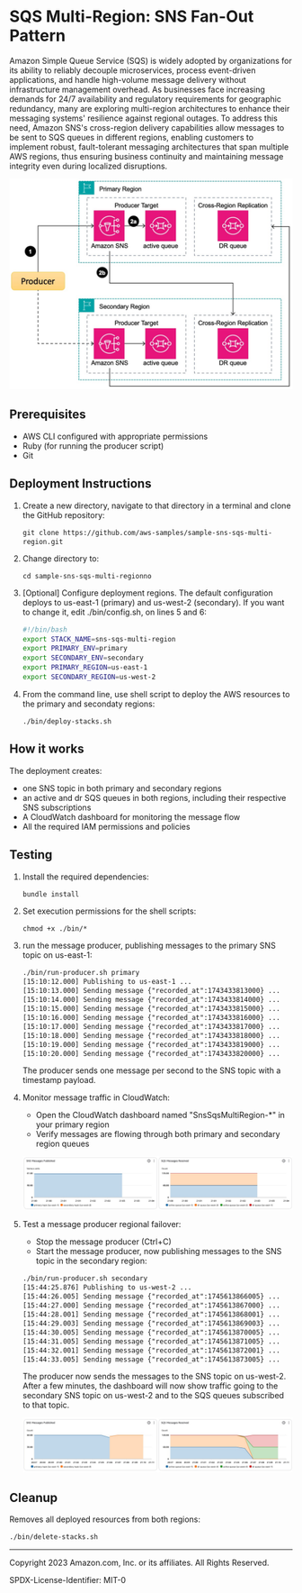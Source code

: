 # SQS Multi-Region: SNS Fan-Out Pattern

Amazon Simple Queue Service (SQS) is widely adopted by organizations for its ability to reliably decouple microservices, process event-driven applications, and handle high-volume message delivery without infrastructure management overhead. As businesses face increasing demands for 24/7 availability and regulatory requirements for geographic redundancy, many are exploring multi-region architectures to enhance their messaging systems' resilience against regional outages. To address this need, Amazon SNS's cross-region delivery capabilities allow messages to be sent to SQS queues in different regions, enabling customers to implement robust, fault-tolerant messaging architectures that span multiple AWS regions, thus ensuring business continuity and maintaining message integrity even during localized disruptions.

![alt text](images/diagram.jpg)

## Prerequisites
- AWS CLI configured with appropriate permissions
- Ruby (for running the producer script)
- Git

## Deployment Instructions
1. Create a new directory, navigate to that directory in a terminal and clone the GitHub repository:
    ```
    git clone https://github.com/aws-samples/sample-sns-sqs-multi-region.git
    ```
1. Change directory to:
    ```
    cd sample-sns-sqs-multi-regionno
    ```
1. [Optional] Configure deployment regions. The default configuration deploys to us-east-1 (primary) and us-west-2 (secondary). If you want to change it, edit ./bin/config.sh, on lines 5 and 6:
    ```bash
    #!/bin/bash
    export STACK_NAME=sns-sqs-multi-region
    export PRIMARY_ENV=primary
    export SECONDARY_ENV=secondary
    export PRIMARY_REGION=us-east-1
    export SECONDARY_REGION=us-west-2
    ```

1. From the command line, use shell script to deploy the AWS resources to the primary and secondaty regions:
    ```
    ./bin/deploy-stacks.sh 
    ```



## How it works

The deployment creates:
- one SNS topic in both primary and secondary regions
- an active and dr SQS queues in both regions, including their respective SNS subscriptions
- A CloudWatch dashboard for monitoring the message flow
- All the required IAM permissions and policies

## Testing

1. Install the required dependencies:
    ```
    bundle install
    ```
1. Set execution permissions for the shell scripts:
    ```
    chmod +x ./bin/*
    ```
1. run the message producer, publishing messages to the primary SNS topic on us-east-1:
    ```
    ./bin/run-producer.sh primary
    [15:10:12.000] Publishing to us-east-1 ...
    [15:10:13.000] Sending message {"recorded_at":1743433813000} ...
    [15:10:14.000] Sending message {"recorded_at":1743433814000} ...
    [15:10:15.000] Sending message {"recorded_at":1743433815000} ...
    [15:10:16.000] Sending message {"recorded_at":1743433816000} ...
    [15:10:17.000] Sending message {"recorded_at":1743433817000} ...
    [15:10:18.000] Sending message {"recorded_at":1743433818000} ...
    [15:10:19.000] Sending message {"recorded_at":1743433819000} ...
    [15:10:20.000] Sending message {"recorded_at":1743433820000} ...
    ```

    The producer sends one message per second to the SNS topic with a timestamp payload.

1. Monitor message traffic in CloudWatch:
   - Open the CloudWatch dashboard named "SnsSqsMultiRegion-*" in your primary region
   - Verify messages are flowing through both primary and secondary region queues
   
   ![Primary Region Dashboard](images/dashboard-primary.jpg)

1. Test a message producer regional failover:
   - Stop the message producer (Ctrl+C)
   - Start the message producer, now publishing messages to the SNS topic in the secondary region:
    ```
    ./bin/run-producer.sh secondary
    [15:44:25.876] Publishing to us-west-2 ...
    [15:44:26.005] Sending message {"recorded_at":1745613866005} ...
    [15:44:27.000] Sending message {"recorded_at":1745613867000} ...
    [15:44:28.001] Sending message {"recorded_at":1745613868001} ...
    [15:44:29.003] Sending message {"recorded_at":1745613869003} ...
    [15:44:30.005] Sending message {"recorded_at":1745613870005} ...
    [15:44:31.005] Sending message {"recorded_at":1745613871005} ...
    [15:44:32.001] Sending message {"recorded_at":1745613872001} ...
    [15:44:33.005] Sending message {"recorded_at":1745613873005} ...
    ```

    The producer now sends the messages to the SNS topic on us-west-2. After a few minutes, the dashboard will now show traffic going to the secondary SNS topic on us-west-2 and to the SQS queues subscribed to that topic.

    ![Secondary Region Dashboard](images/dashboard-secondary.jpg)

## Cleanup
 
Removes all deployed resources from both regions:
```bash
./bin/delete-stacks.sh 
```

----
Copyright 2023 Amazon.com, Inc. or its affiliates. All Rights Reserved.

SPDX-License-Identifier: MIT-0
